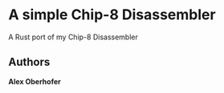 # A simple Chip-8 Disassembler

A Rust port of my Chip-8 Disassembler

## Authors

 **Alex Oberhofer**
